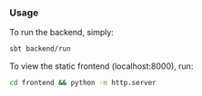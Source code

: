 ### Usage

To run the backend, simply:
```bash
sbt backend/run
```

To view the static frontend (localhost:8000), run:
```bash
cd frontend && python -m http.server
```
